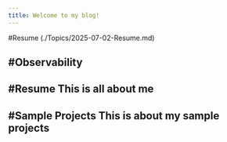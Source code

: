 ```yaml
---
title: Welcome to my blog!
---
```

#Resume (./Topics/2025-07-02-Resume.md) 

#Observability
---
#Resume This is all about me
----
#Sample Projects This is about my sample projects
-----
